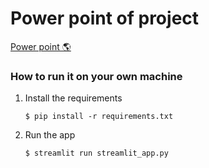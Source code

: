 # Power point of project
[Power point 🌎](https://docs.google.com/presentation/d/1F-o6w6X4PGbJYCgv3H4AXapGi7NbxJUC_0_MvjWDDtw/edit?usp=sharing)

### How to run it on your own machine

1. Install the requirements

   ```
   $ pip install -r requirements.txt
   ```

2. Run the app

   ```
   $ streamlit run streamlit_app.py
   ```
